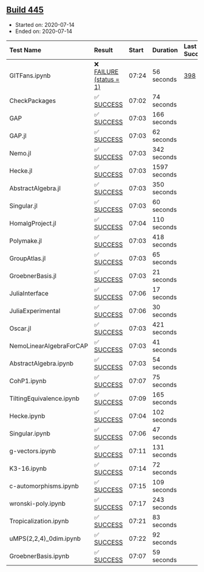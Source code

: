 ## [Build 445](https://oscarci.mathematik.uni-kl.de/job/oscar-stable/445/)

* Started on: 2020-07-14
* Ended on: 2020-07-14

| Test Name    | Result | Start | Duration | Last Success | First Failure |
|:-------------|:-------|:------|:---------|:-------------|:--------------|
| GITFans.ipynb | ❌ [FAILURE (status = 1)](https://oscarci.mathematik.uni-kl.de/job/oscar-stable/445/artifact/logs/build-445/GITFans.ipynb.log) | 07:24 | 56 seconds | [398](https://oscarci.mathematik.uni-kl.de/job/oscar-stable/398/) | [399](https://oscarci.mathematik.uni-kl.de/job/oscar-stable/399/) |
| CheckPackages | ✅ [SUCCESS](https://oscarci.mathematik.uni-kl.de/job/oscar-stable/445/artifact/logs/build-445/CheckPackages.log) | 07:02 | 74 seconds |  |  |
| GAP | ✅ [SUCCESS](https://oscarci.mathematik.uni-kl.de/job/oscar-stable/445/artifact/logs/build-445/GAP.log) | 07:03 | 166 seconds |  |  |
| GAP.jl | ✅ [SUCCESS](https://oscarci.mathematik.uni-kl.de/job/oscar-stable/445/artifact/logs/build-445/GAP.jl.log) | 07:03 | 62 seconds |  |  |
| Nemo.jl | ✅ [SUCCESS](https://oscarci.mathematik.uni-kl.de/job/oscar-stable/445/artifact/logs/build-445/Nemo.jl.log) | 07:03 | 342 seconds |  |  |
| Hecke.jl | ✅ [SUCCESS](https://oscarci.mathematik.uni-kl.de/job/oscar-stable/445/artifact/logs/build-445/Hecke.jl.log) | 07:03 | 1597 seconds |  |  |
| AbstractAlgebra.jl | ✅ [SUCCESS](https://oscarci.mathematik.uni-kl.de/job/oscar-stable/445/artifact/logs/build-445/AbstractAlgebra.jl.log) | 07:03 | 350 seconds |  |  |
| Singular.jl | ✅ [SUCCESS](https://oscarci.mathematik.uni-kl.de/job/oscar-stable/445/artifact/logs/build-445/Singular.jl.log) | 07:03 | 60 seconds |  |  |
| HomalgProject.jl | ✅ [SUCCESS](https://oscarci.mathematik.uni-kl.de/job/oscar-stable/445/artifact/logs/build-445/HomalgProject.jl.log) | 07:04 | 110 seconds |  |  |
| Polymake.jl | ✅ [SUCCESS](https://oscarci.mathematik.uni-kl.de/job/oscar-stable/445/artifact/logs/build-445/Polymake.jl.log) | 07:03 | 418 seconds |  |  |
| GroupAtlas.jl | ✅ [SUCCESS](https://oscarci.mathematik.uni-kl.de/job/oscar-stable/445/artifact/logs/build-445/GroupAtlas.jl.log) | 07:03 | 65 seconds |  |  |
| GroebnerBasis.jl | ✅ [SUCCESS](https://oscarci.mathematik.uni-kl.de/job/oscar-stable/445/artifact/logs/build-445/GroebnerBasis.jl.log) | 07:03 | 21 seconds |  |  |
| JuliaInterface | ✅ [SUCCESS](https://oscarci.mathematik.uni-kl.de/job/oscar-stable/445/artifact/logs/build-445/JuliaInterface.log) | 07:06 | 17 seconds |  |  |
| JuliaExperimental | ✅ [SUCCESS](https://oscarci.mathematik.uni-kl.de/job/oscar-stable/445/artifact/logs/build-445/JuliaExperimental.log) | 07:06 | 30 seconds |  |  |
| Oscar.jl | ✅ [SUCCESS](https://oscarci.mathematik.uni-kl.de/job/oscar-stable/445/artifact/logs/build-445/Oscar.jl.log) | 07:03 | 421 seconds |  |  |
| NemoLinearAlgebraForCAP | ✅ [SUCCESS](https://oscarci.mathematik.uni-kl.de/job/oscar-stable/445/artifact/logs/build-445/NemoLinearAlgebraForCAP.log) | 07:03 | 41 seconds |  |  |
| AbstractAlgebra.ipynb | ✅ [SUCCESS](https://oscarci.mathematik.uni-kl.de/job/oscar-stable/445/artifact/logs/build-445/AbstractAlgebra.ipynb.log) | 07:03 | 54 seconds |  |  |
| CohP1.ipynb | ✅ [SUCCESS](https://oscarci.mathematik.uni-kl.de/job/oscar-stable/445/artifact/logs/build-445/CohP1.ipynb.log) | 07:07 | 75 seconds |  |  |
| TiltingEquivalence.ipynb | ✅ [SUCCESS](https://oscarci.mathematik.uni-kl.de/job/oscar-stable/445/artifact/logs/build-445/TiltingEquivalence.ipynb.log) | 07:09 | 165 seconds |  |  |
| Hecke.ipynb | ✅ [SUCCESS](https://oscarci.mathematik.uni-kl.de/job/oscar-stable/445/artifact/logs/build-445/Hecke.ipynb.log) | 07:04 | 102 seconds |  |  |
| Singular.ipynb | ✅ [SUCCESS](https://oscarci.mathematik.uni-kl.de/job/oscar-stable/445/artifact/logs/build-445/Singular.ipynb.log) | 07:06 | 47 seconds |  |  |
| g-vectors.ipynb | ✅ [SUCCESS](https://oscarci.mathematik.uni-kl.de/job/oscar-stable/445/artifact/logs/build-445/g-vectors.ipynb.log) | 07:11 | 131 seconds |  |  |
| K3-16.ipynb | ✅ [SUCCESS](https://oscarci.mathematik.uni-kl.de/job/oscar-stable/445/artifact/logs/build-445/K3-16.ipynb.log) | 07:14 | 72 seconds |  |  |
| c-automorphisms.ipynb | ✅ [SUCCESS](https://oscarci.mathematik.uni-kl.de/job/oscar-stable/445/artifact/logs/build-445/c-automorphisms.ipynb.log) | 07:15 | 109 seconds |  |  |
| wronski-poly.ipynb | ✅ [SUCCESS](https://oscarci.mathematik.uni-kl.de/job/oscar-stable/445/artifact/logs/build-445/wronski-poly.ipynb.log) | 07:17 | 243 seconds |  |  |
| Tropicalization.ipynb | ✅ [SUCCESS](https://oscarci.mathematik.uni-kl.de/job/oscar-stable/445/artifact/logs/build-445/Tropicalization.ipynb.log) | 07:21 | 83 seconds |  |  |
| uMPS(2,2,4)_0dim.ipynb | ✅ [SUCCESS](https://oscarci.mathematik.uni-kl.de/job/oscar-stable/445/artifact/logs/build-445/uMPS-2-2-4-_0dim.ipynb.log) | 07:22 | 92 seconds |  |  |
| GroebnerBasis.ipynb | ✅ [SUCCESS](https://oscarci.mathematik.uni-kl.de/job/oscar-stable/445/artifact/logs/build-445/GroebnerBasis.ipynb.log) | 07:07 | 59 seconds |  |  |
